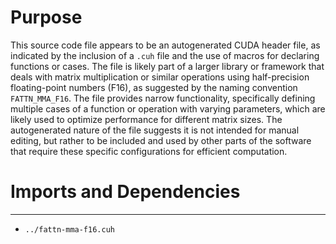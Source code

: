 # Purpose
This source code file appears to be an autogenerated CUDA header file, as indicated by the inclusion of a `.cuh` file and the use of macros for declaring functions or cases. The file is likely part of a larger library or framework that deals with matrix multiplication or similar operations using half-precision floating-point numbers (F16), as suggested by the naming convention `FATTN_MMA_F16`. The file provides narrow functionality, specifically defining multiple cases of a function or operation with varying parameters, which are likely used to optimize performance for different matrix sizes. The autogenerated nature of the file suggests it is not intended for manual editing, but rather to be included and used by other parts of the software that require these specific configurations for efficient computation.
# Imports and Dependencies

---
- `../fattn-mma-f16.cuh`


